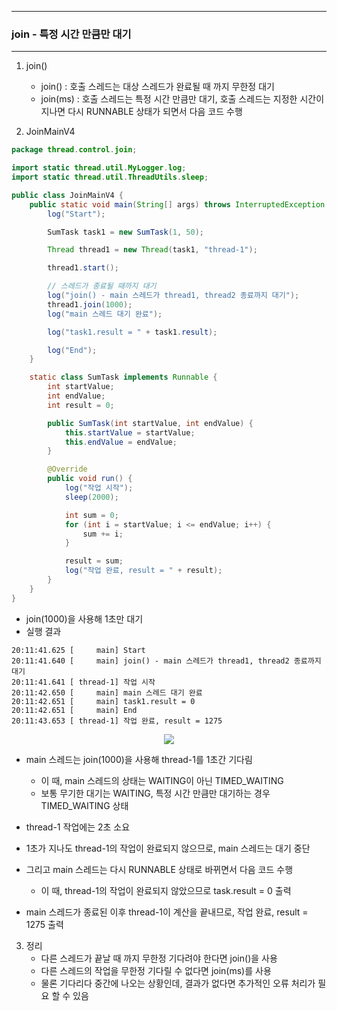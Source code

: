 -----
### join - 특정 시간 만큼만 대기
-----
1. join()
   - join() : 호출 스레드는 대상 스레드가 완료될 때 까지 무한정 대기
   - join(ms) : 호출 스레드는 특정 시간 만큼만 대기, 호출 스레드는 지정한 시간이 지나면 다시 RUNNABLE 상태가 되면서 다음 코드 수행

2. JoinMainV4
```java
package thread.control.join;

import static thread.util.MyLogger.log;
import static thread.util.ThreadUtils.sleep;

public class JoinMainV4 {
    public static void main(String[] args) throws InterruptedException {
        log("Start");

        SumTask task1 = new SumTask(1, 50);

        Thread thread1 = new Thread(task1, "thread-1");

        thread1.start();

        // 스레드가 종료될 때까지 대기
        log("join() - main 스레드가 thread1, thread2 종료까지 대기");
        thread1.join(1000);
        log("main 스레드 대기 완료");

        log("task1.result = " + task1.result);

        log("End");
    }

    static class SumTask implements Runnable {
        int startValue;
        int endValue;
        int result = 0;

        public SumTask(int startValue, int endValue) {
            this.startValue = startValue;
            this.endValue = endValue;
        }

        @Override
        public void run() {
            log("작업 시작");
            sleep(2000);

            int sum = 0;
            for (int i = startValue; i <= endValue; i++) {
                sum += i;
            }

            result = sum;
            log("작업 완료, result = " + result);
        }
    }
}
```
  - join(1000)을 사용해 1초만 대기
  - 실행 결과
```
20:11:41.625 [     main] Start
20:11:41.640 [     main] join() - main 스레드가 thread1, thread2 종료까지 대기
20:11:41.641 [ thread-1] 작업 시작
20:11:42.650 [     main] main 스레드 대기 완료
20:11:42.651 [     main] task1.result = 0
20:11:42.651 [     main] End
20:11:43.653 [ thread-1] 작업 완료, result = 1275
```

<div align="center">
<img src="https://github.com/user-attachments/assets/3c567c9a-db9e-4125-869b-e72bf20e0e3a">
</div>

  - main 스레드는 join(1000)을 사용해 thread-1를 1초간 기다림
    + 이 때, main 스레드의 상태는 WAITING이 아닌 TIMED_WAITING
    + 보통 무기한 대기는 WAITING, 특정 시간 만큼만 대기하는 경우 TIMED_WAITING 상태

  - thread-1 작업에는 2초 소요
  - 1초가 지나도 thread-1의 작업이 완료되지 않으므로, main 스레드는 대기 중단
  - 그리고 main 스레드는 다시 RUNNABLE 상태로 바뀌면서 다음 코드 수행
    + 이 때, thread-1의 작업이 완료되지 않았으므로 task.result = 0 출력
  - main 스레드가 종료된 이후 thread-1이 계산을 끝내므로, 작업 완료, result = 1275 출력

3. 정리
   - 다른 스레드가 끝날 때 까지 무한정 기다려야 한다면 join()을 사용
   - 다른 스레드의 작업을 무한정 기다릴 수 없다면 join(ms)를 사용
   - 물론 기다리다 중간에 나오는 상황인데, 결과가 없다면 추가적인 오류 처리가 필요 할 수 있음
